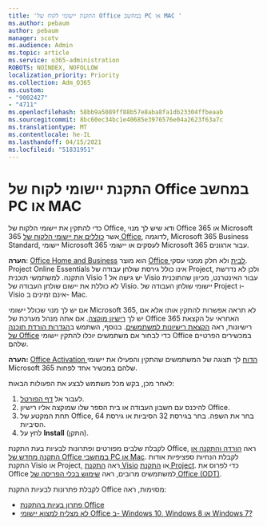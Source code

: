 ```yaml
---
title: 'התקנת יישומי לקוח של Office במחשב PC או MAC '
ms.author: pebaum
author: pebaum
manager: scotv
ms.audience: Admin
ms.topic: article
ms.service: o365-administration
ROBOTS: NOINDEX, NOFOLLOW
localization_priority: Priority
ms.collection: Adm_O365
ms.custom:
- "9002427"
- "4711"
ms.openlocfilehash: 58bb9a5089ff88b57e8aba8fa1db23304ffbeaab
ms.sourcegitcommit: 8bc60ec34bc1e40685e3976576e04a2623f63a7c
ms.translationtype: MT
ms.contentlocale: he-IL
ms.lasthandoff: 04/15/2021
ms.locfileid: "51831951"
---
```

# <a name="installing-office-client-apps-on-a-pc-or-mac"></a>התקנת יישומי לקוח של Office במחשב PC או MAC 

כדי להתקין את יישומי הלקוח של Office, ודא שיש לך מנוי Office 365 או Microsoft 365 אשר [כוללים את יישומי הלקוח של Office](https://support.office.com/article/office-for-home-and-office-for-business-plans-28cbc8cf-1332-4f04-9123-9b660abb629e), לדוגמה, Microsoft 365 Business Standard, יישומי Microsoft 365 לעסקים או יישומי Microsoft 365 עבור ארגונים.

**הערה**: [Office Home and Business](https://support.microsoft.com/office/office-for-home-and-office-for-business-plans-28cbc8cf-1332-4f04-9123-9b660abb629e) הוא מוצר [Office לבית](https://support.office.com/article/28cbc8cf-1332-4f04-9123-9b660abb629e?wt.mc_id=Alchemy_ClientDIA) ולא חלק ממנוי עסקי. Project Online Essentials אינו כולל גירסת שולחן עבודה של Project, ולכן לא נדרשת התקנה. למשתמשי תוכנית Visio 1 יש גישה אל Visio עבור האינטרנט, מכיוון שהתוכנית לא כוללת את יישום שולחן העבודה של Visio. יישומי שולחן העבודה של Project ו- Visio אינם זמינים ב- Mac.

אם יש לך מנוי שכולל יישומי Microsoft 365, לא תראה אפשרות להתקין אותו אלא אם יש לך [רישיון מוקצה](https://support.office.com/article/what-office-365-business-product-or-license-do-i-have-f8ab5e25-bf3f-4a47-b264-174b1ee925fd?wt.mc_id=scl_installoffice_home). אם אתה מנהל מערכת של Office 365 האחראי על הקצאת רישיונות, ראה [הקצאת רישיונות למשתמשים](https://support.office.com/article/assign-licenses-to-users-in-office-365-for-business-997596b5-4173-4627-b915-36abac6786dc?wt.mc_id=scl_installoffice_home). בנוסף, השתמש ב[הגדרות הורדת תוכנה של Office](https://docs.microsoft.com/DeployOffice/manage-software-download-settings-office-365) כדי לבחור אם משתמשים יוכלו להתקין יישומי Office במכשירים הפרטיים שלהם.

**הערה:** [Office Activation הדוח](https://docs.microsoft.com/microsoft-365/admin/activity-reports/microsoft-office-activations?view=o365-worldwide) לך תצוגה של המשתמשים שהתקין והפעילו את יישומי Microsoft 365 שלהם במכשיר אחד לפחות.

לאחר מכן, בקש מכל משתמש לבצע את הפעולות הבאות:

1. לעבור אל [דף הפורטל](https://portal.office.com/OLS/MySoftware.aspx).
2. להיכנס עם חשבון העבודה או בית הספר שלו שמוקצה אליו רישיון Office. 
3. תחת המקטע של Office, בחר את השפה. בחר בגירסת 32 הסיביות או גירסת 64 הסיביות.
4. לחץ על **Install** (התקן).

לקבלת שלבים מפורטים ופתרונות לבעיות בעת התקנת Office, ראה [הורדה והתקנה או התקנה מחדש של Office במחשבי PC או Mac](https://support.office.com/article/4414eaaf-0478-48be-9c42-23adc4716658?wt.mc_id=Alchemy_ClientDIA). לקבלת הנחיות ספציפיות אודות התקנת Visio או Project, ראה [התקנת Visio](https://support.office.com/article/f98f21e3-aa02-4827-9167-ddab5b025710) או [התקנת Project](https://support.office.com/article/7059249b-d9fe-4d61-ab96-5c5bf435f281). כדי לפרוס את Office למשתמשים מרובים, ראה [שימוש בכלי הפריסה של Office‏ (ODT)](https://docs.microsoft.com/alchemyinsights/using-the-office-deployment-tool).

לקבלת פתרונות לבעיות התקנת Office מסוימות, ראה:
- [פתרון בעיות בהתקנת Office](https://support.office.com/article/35ff2def-e0b2-4dac-9784-4cf212c1f6c2#BKMK_ErrorMessages)
- [לא מצליח למצוא יישומי Office ב- Windows 10‏, Windows 8 או Windows 7?](https://support.office.com/article/can-t-find-office-applications-in-windows-10-windows-8-or-windows-7-907ce545-6ae8-459b-8d9d-de6764a635d6)
